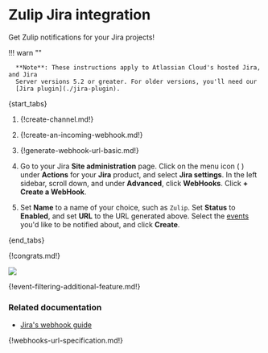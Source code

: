 # Zulip Jira integration

Get Zulip notifications for your Jira projects!

!!! warn ""

      **Note**: These instructions apply to Atlassian Cloud's hosted Jira, and Jira
      Server versions 5.2 or greater. For older versions, you'll need our
      [Jira plugin](./jira-plugin).

{start_tabs}

1. {!create-channel.md!}

1. {!create-an-incoming-webhook.md!}

1. {!generate-webhook-url-basic.md!}

1. Go to your Jira **Site administration** page. Click on the menu icon
   ( <i class="fa fa-ellipsis-h"></i> ) under **Actions** for your
   **Jira** product, and select **Jira settings**. In the left sidebar,
   scroll down, and under **Advanced**, click **WebHooks**. Click
   **+ Create a WebHook**.

1. Set **Name** to a name of your choice, such as `Zulip`. Set
   **Status** to **Enabled**, and set **URL** to the URL generated
   above. Select the [events](#filtering-incoming-events) you'd like
   to be notified about, and click **Create**.

{end_tabs}

{!congrats.md!}

![](/static/images/integrations/jira/001.png)

{!event-filtering-additional-feature.md!}

### Related documentation

- [Jira's webhook guide](https://developer.atlassian.com/server/jira/platform/webhooks/)

{!webhooks-url-specification.md!}
